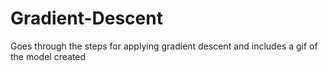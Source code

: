 # Gradient-Descent

Goes through the steps for applying gradient descent and includes a gif of the model created
